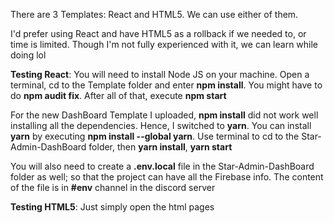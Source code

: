 There are 3 Templates: React and HTML5. We can use either of them.
 
 I'd prefer using React and have HTML5 as a rollback if we needed to, or time is limited. Though I'm not fully experienced with it, we can learn while doing lol
 
 **Testing React**: You will need to install Node JS on your machine. Open a terminal, cd to the Template folder and enter **npm install**. You might have to do **npm audit fix**. After all of that, execute **npm start**
 
For the new DashBoard Template I uploaded, **npm install** did not work well installing all the dependencies. Hence, I switched to **yarn**. You can install **yarn** by executing **npm install --global yarn**. Use terminal to cd to the Star-Admin-DashBoard folder, then **yarn install**, **yarn start**

You will also need to create a **.env.local** file in the Star-Admin-DashBoard folder as well; so that the project can have all the Firebase info. The content of the file is in **#env** channel in the discord server
 
 **Testing HTML5**: Just simply open the html pages
